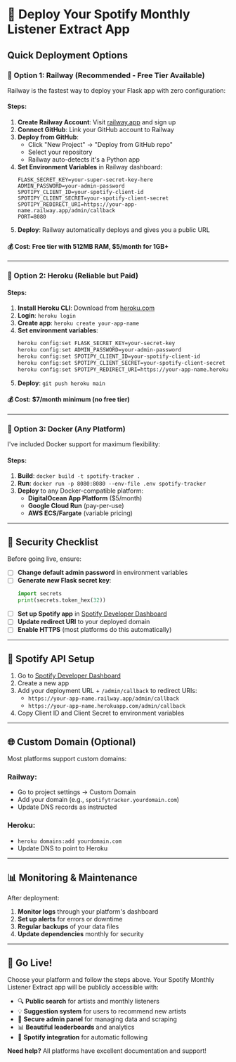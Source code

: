 # 🚀 Deploy Your Spotify Monthly Listener Extract App

## Quick Deployment Options

### 🎯 Option 1: Railway (Recommended - Free Tier Available)

Railway is the fastest way to deploy your Flask app with zero configuration:

#### Steps:
1. **Create Railway Account**: Visit [railway.app](https://railway.app) and sign up
2. **Connect GitHub**: Link your GitHub account to Railway
3. **Deploy from GitHub**: 
   - Click "New Project" → "Deploy from GitHub repo"
   - Select your repository
   - Railway auto-detects it's a Python app
4. **Set Environment Variables** in Railway dashboard:
   ```
   FLASK_SECRET_KEY=your-super-secret-key-here
   ADMIN_PASSWORD=your-admin-password
   SPOTIPY_CLIENT_ID=your-spotify-client-id
   SPOTIPY_CLIENT_SECRET=your-spotify-client-secret
   SPOTIPY_REDIRECT_URI=https://your-app-name.railway.app/admin/callback
   PORT=8080
   ```
5. **Deploy**: Railway automatically deploys and gives you a public URL

#### 💰 Cost: Free tier with 512MB RAM, $5/month for 1GB+

---

### 🔧 Option 2: Heroku (Reliable but Paid)

#### Steps:
1. **Install Heroku CLI**: Download from [heroku.com](https://heroku.com)
2. **Login**: `heroku login`
3. **Create app**: `heroku create your-app-name`
4. **Set environment variables**:
   ```bash
   heroku config:set FLASK_SECRET_KEY=your-secret-key
   heroku config:set ADMIN_PASSWORD=your-admin-password
   heroku config:set SPOTIPY_CLIENT_ID=your-spotify-client-id
   heroku config:set SPOTIPY_CLIENT_SECRET=your-spotify-client-secret
   heroku config:set SPOTIPY_REDIRECT_URI=https://your-app-name.herokuapp.com/admin/callback
   ```
5. **Deploy**: `git push heroku main`

#### 💰 Cost: $7/month minimum (no free tier)

---

### 🐳 Option 3: Docker (Any Platform)

I've included Docker support for maximum flexibility:

#### Steps:
1. **Build**: `docker build -t spotify-tracker .`
2. **Run**: `docker run -p 8080:8080 --env-file .env spotify-tracker`
3. **Deploy** to any Docker-compatible platform:
   - **DigitalOcean App Platform** ($5/month)
   - **Google Cloud Run** (pay-per-use)
   - **AWS ECS/Fargate** (variable pricing)

---

## 🔐 Security Checklist

Before going live, ensure:

- [ ] **Change default admin password** in environment variables
- [ ] **Generate new Flask secret key**: 
  ```python
  import secrets
  print(secrets.token_hex(32))
  ```
- [ ] **Set up Spotify app** in [Spotify Developer Dashboard](https://developer.spotify.com/dashboard/)
- [ ] **Update redirect URI** to your deployed domain
- [ ] **Enable HTTPS** (most platforms do this automatically)

---

## 🎵 Spotify API Setup

1. Go to [Spotify Developer Dashboard](https://developer.spotify.com/dashboard/)
2. Create a new app
3. Add your deployment URL + `/admin/callback` to redirect URIs:
   - `https://your-app-name.railway.app/admin/callback`
   - `https://your-app-name.herokuapp.com/admin/callback`
4. Copy Client ID and Client Secret to environment variables

---

## 🌐 Custom Domain (Optional)

Most platforms support custom domains:

### Railway:
- Go to project settings → Custom Domain
- Add your domain (e.g., `spotifytracker.yourdomain.com`)
- Update DNS records as instructed

### Heroku:
- `heroku domains:add yourdomain.com`
- Update DNS to point to Heroku

---

## 📊 Monitoring & Maintenance

After deployment:

1. **Monitor logs** through your platform's dashboard
2. **Set up alerts** for errors or downtime
3. **Regular backups** of your data files
4. **Update dependencies** monthly for security

---

## 🚀 Go Live!

Choose your platform and follow the steps above. Your Spotify Monthly Listener Extract app will be publicly accessible with:

- 🔍 **Public search** for artists and monthly listeners
- 💡 **Suggestion system** for users to recommend new artists
- 🔐 **Secure admin panel** for managing data and scraping
- 📊 **Beautiful leaderboards** and analytics
- 🎵 **Spotify integration** for automatic following

**Need help?** All platforms have excellent documentation and support!
